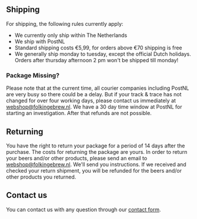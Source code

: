 ## Shipping

For shipping, the following rules currently apply:

- We currently only ship within The Netherlands
- We ship with PostNL
- Standard shipping costs €5,99, for orders above €70 shipping is free
- We generally ship monday to tuesday, except the official Dutch holidays. Orders after thursday afternoon 2 pm won't be shipped till monday!

### Package Missing?

Please note that at the current time, all courier companies including PostNL are very busy so there could be a delay. But if your track & trace has not changed for over four working days, please contact us immediately at webshop@folkingebrew.nl. We have a 30 day time window at PostNL for starting an investigation. After that refunds are not possible.

## Returning

You have the right to return your package for a period of 14 days after the purchase. The costs for returning the package are yours. In order to return your beers and/or other products, please send an email to webshop@folkingebrew.nl. We'll send you instructions. If we received and checked your return shipment, you will be refunded for the beers and/or other products you returned.

## Contact us

You can contact us with any question through our [contact form](/contact/).
